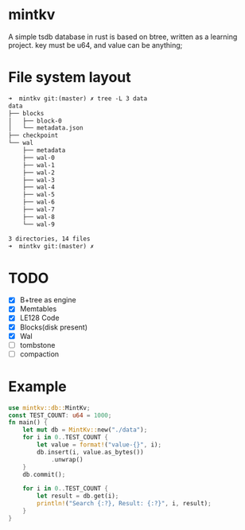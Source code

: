 # mintkv
A simple tsdb database in rust is based on btree, written as a learning project. key must be u64, and value can be anything;

# File system layout
```txt
➜  mintkv git:(master) ✗ tree -L 3 data
data
├── blocks
│   ├── block-0
│   └── metadata.json
├── checkpoint
└── wal
    ├── metadata
    ├── wal-0
    ├── wal-1
    ├── wal-2
    ├── wal-3
    ├── wal-4
    ├── wal-5
    ├── wal-6
    ├── wal-7
    ├── wal-8
    └── wal-9

3 directories, 14 files
➜  mintkv git:(master) ✗
```

# TODO
- [x] B+tree as engine
- [x] Memtables
- [x] LE128 Code
- [x] Blocks(disk present)
- [x] Wal
- [ ] tombstone
- [ ] compaction

# Example

```rust
use mintkv::db::MintKv;
const TEST_COUNT: u64 = 1000;
fn main() {
    let mut db = MintKv::new("./data");
    for i in 0..TEST_COUNT {
        let value = format!("value-{}", i);
        db.insert(i, value.as_bytes())
            .unwrap()
    }
    db.commit();

    for i in 0..TEST_COUNT {
        let result = db.get(i);
        println!("Search {:?}, Result: {:?}", i, result);
    }
}

```
